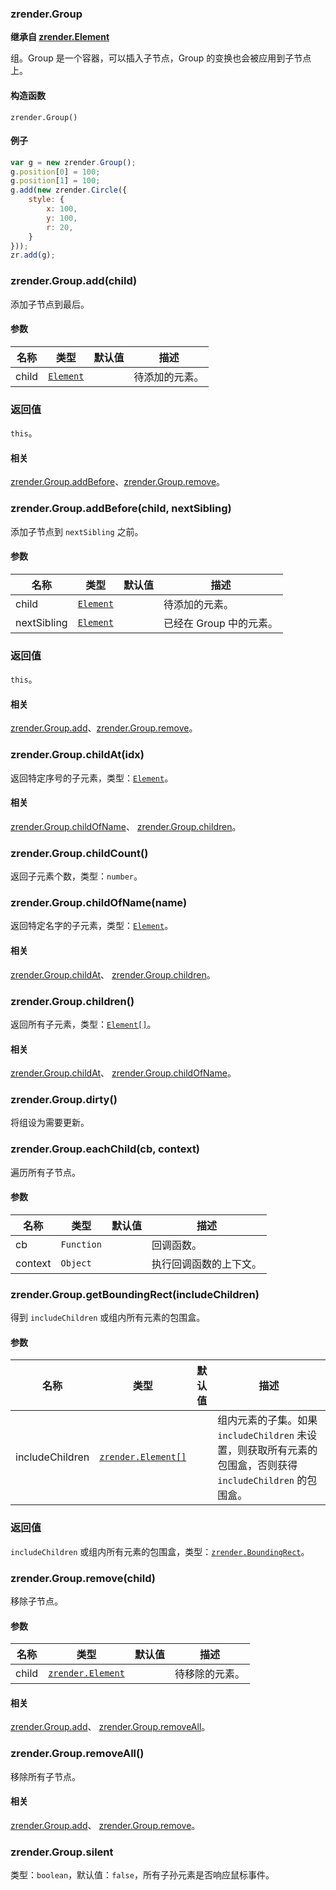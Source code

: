 ---
---

### zrender.Group

**继承自 [zrender.Element](#zrenderelement)**

组。Group 是一个容器，可以插入子节点，Group 的变换也会被应用到子节点上。

#### 构造函数

`zrender.Group()`

#### 例子

```js
var g = new zrender.Group();
g.position[0] = 100;
g.position[1] = 100;
g.add(new zrender.Circle({
    style: {
        x: 100,
        y: 100,
        r: 20,
    }
}));
zr.add(g);
```



### zrender.Group.add(child)

添加子节点到最后。

#### 参数

|名称|类型|默认值|描述|
|---|---|---|---|
|child|[`Element`](#zrenderelement)||待添加的元素。|

### 返回值

`this`。


#### 相关

[zrender.Group.addBefore](#zrendergroupaddbeforechild-nextsibling)、[zrender.Group.remove](#zrendergroupremovechild)。



### zrender.Group.addBefore(child, nextSibling)

添加子节点到 `nextSibling` 之前。

#### 参数

|名称|类型|默认值|描述|
|---|---|---|---|
|child|[`Element`](#zrenderelement)||待添加的元素。|
|nextSibling|[`Element`](#zrenderelement)||已经在 Group 中的元素。|

### 返回值

`this`。

#### 相关

[zrender.Group.add](#zrendergroupaddchild)、[zrender.Group.remove](#zrendergroupremovechild)。



### zrender.Group.childAt(idx)

返回特定序号的子元素，类型：[`Element`](#zrenderelement)。

#### 相关

[zrender.Group.childOfName](#zrendergroupchildofname)、 [zrender.Group.children](#zrendergroupchildren)。



### zrender.Group.childCount()

返回子元素个数，类型：`number`。



### zrender.Group.childOfName(name)

返回特定名字的子元素，类型：[`Element`](#zrenderelement)。

#### 相关

[zrender.Group.childAt](#zrendergroupchildatidx)、 [zrender.Group.children](#zrendergroupchildren)。



### zrender.Group.children()

返回所有子元素，类型：[`Element[]`](#zrenderelement)。

#### 相关

[zrender.Group.childAt](#zrendergroupchildatidx)、 [zrender.Group.childOfName](#zrendergroupchildofname)。



### zrender.Group.dirty()

将组设为需要更新。



### zrender.Group.eachChild(cb, context)

遍历所有子节点。

#### 参数

|名称|类型|默认值|描述|
|---|---|---|---|
|cb|`Function`||回调函数。|
|context|`Object`||执行回调函数的上下文。|



### zrender.Group.getBoundingRect(includeChildren)

得到 `includeChildren` 或组内所有元素的包围盒。

#### 参数

|名称|类型|默认值|描述|
|---|---|---|---|
|includeChildren|[`zrender.Element[]`](#zrenderelement)||组内元素的子集。如果 `includeChildren` 未设置，则获取所有元素的包围盒，否则获得 `includeChildren` 的包围盒。|

### 返回值

`includeChildren` 或组内所有元素的包围盒，类型：[`zrender.BoundingRect`](#zrenderboundingrect)。



### zrender.Group.remove(child)

移除子节点。

#### 参数

|名称|类型|默认值|描述|
|---|---|---|---|
|child|[`zrender.Element`](#zrenderelement)||待移除的元素。|

#### 相关

[zrender.Group.add](#zrendergroupaddchild)、 [zrender.Group.removeAll](#zrendergroupremoveall)。



### zrender.Group.removeAll()

移除所有子节点。

#### 相关

[zrender.Group.add](#zrendergroupaddchild)、 [zrender.Group.remove](#zrendergroupremove)。



### zrender.Group.silent

类型：`boolean`，默认值：`false`，所有子孙元素是否响应鼠标事件。
